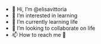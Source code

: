 - 👋 Hi, I’m @elisavittoria
- 👀 I’m interested in learning
- 🌱 I’m currently learning life
- 💞️ I’m looking to collaborate on life
- 📫 How to reach me 🌈 

<!---
elisavittoria/elisavittoria is a ✨ special ✨ repository because its `README.md` (this file) appears on your GitHub profile.
You can click the Preview link to take a look at your changes.
--->
